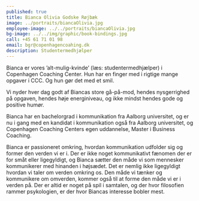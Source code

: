 ```yaml
---
published: true
title: Bianca Olivia Godske Røjbæk
image: ../portraits/biancaOlivia.jpg
employee-image: ../../portraits/biancaOlivia.jpg
bg-image: ../../img/graphic/book-bindings.jpg
call: +45 61 71 01 98
email: bgr@copenhagencoahing.dk
description: Studentermedhjælper
---
```


Bianca er vores ’alt-mulig-kvinde’ (læs: studentermedhjælper) i Copenhagen Coaching Center. Hun har en finger med i rigtige mange opgaver i CCC. Og hun gør det med et smil.

Vi nyder hver dag godt af Biancas store gå-på-mod, hendes nysgerrighed på opgaven, hendes høje energiniveau, og ikke mindst hendes gode og positive humør.

Bianca har en bachelorgrad i kommunikation fra Aalborg universitet, og er nu i gang med en kandidat i kommunikation også fra Aalborg universitet, og Copenhagen Coaching Centers egen uddannelse, Master i Business Coaching.

Bianca er passioneret omkring, hvordan kommunikation udfolder sig og former den verden vi er i. Der er ikke noget kommunikativt fænomen der er for småt eller ligegyldigt, og Bianca sætter den måde vi som mennesker kommunikerer med hinanden i højsædet. Det er nemlig ikke ligegyldigt hvordan vi taler om verden omkring os. Den måde vi tænker og kommunikere om omverden, kommer også til at forme den måde vi er i verden på. Der er altid er noget på spil i samtalen, og der hvor filosofien rammer psykologien, er der hvor Biancas interesse bobler mest.

